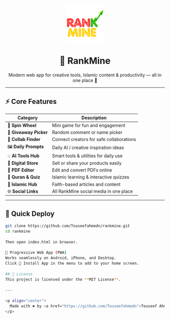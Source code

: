<p align="center">
  <img src="logo.png" alt="RankMine Logo" width="120">
</p>

<h1 align="center">🌟 RankMine</h1>

<p align="center">
  Modern web app for creative tools, Islamic content & productivity — all in one place 🚀  
</p>

---

## ⚡ Core Features

| Category | Description |
|-----------|--------------|
| 🎯 **Spin Wheel** | Mini game for fun and engagement |
| 🎁 **Giveaway Picker** | Random comment or name picker |
| 🤝 **Collab Finder** | Connect creators for safe collaborations |
| 🖼️ **Daily Prompts** | Daily AI / creative inspiration ideas |
| 💡 **AI Tools Hub** | Smart tools & utilities for daily use |
| 🏪 **Digital Store** | Sell or share your products easily |
| 📄 **PDF Editor** | Edit and convert PDFs online |
| 📖 **Quran & Quiz** | Islamic learning & interactive quizzes |
| 🌙 **Islamic Hub** | Faith-based articles and content |
| 🌐 **Social Links** | All RankMine social media in one place |

---

## 🧭 Quick Deploy

```bash
git clone https://github.com/Touseefahmedn/rankmine.git
cd rankmine

Then open index.html in browser.

📲 Progressive Web App (PWA)
Works seamlessly on Android, iPhone, and Desktop.
Click 📲 Install App in the menu to add to your home screen.

## 🧾 License
This project is licensed under the **MIT License**.

---

<p align="center">
  Made with ❤️ by <a href="https://github.com/Touseefahmedn">Touseef Ahmed</a>
</p>

